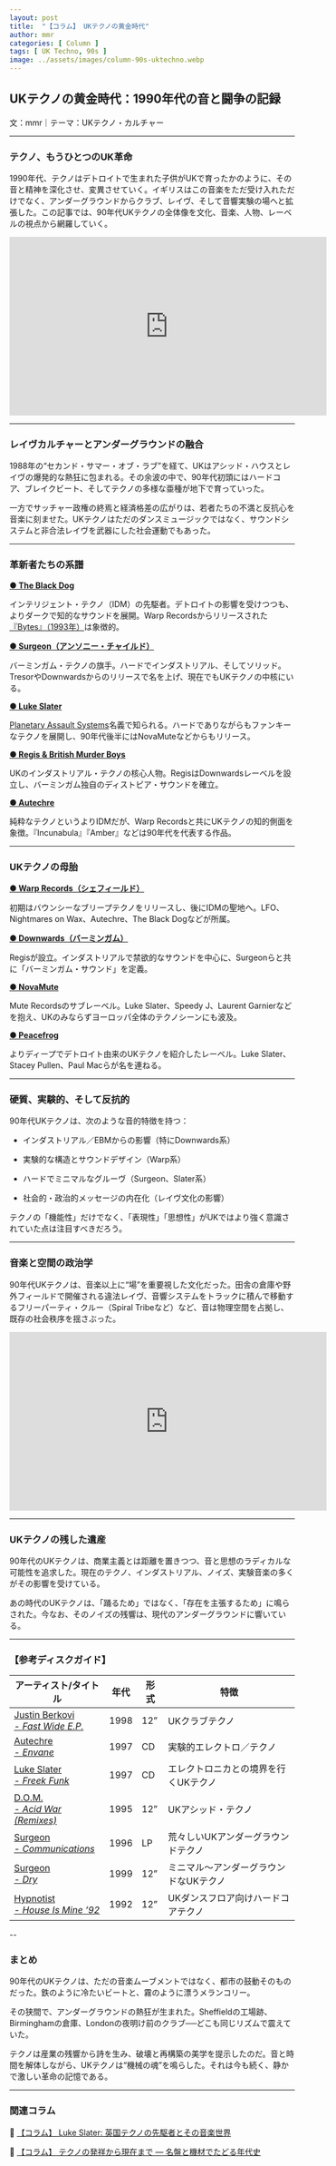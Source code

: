 ```yaml
---
layout: post
title:  "【コラム】 UKテクノの黄金時代"
author: mmr
categories: [ Column ]
tags: [ UK Techno, 90s ]
image: ../assets/images/column-90s-uktechno.webp
---
```


## UKテクノの黄金時代：1990年代の音と闘争の記録

文：mmr｜テーマ：UKテクノ・カルチャー


<hr>

### テクノ、もうひとつのUK革命
1990年代、テクノはデトロイトで生まれた子供がUKで育ったかのように、その音と精神を深化させ、変異させていく。イギリスはこの音楽をただ受け入れただけでなく、アンダーグラウンドからクラブ、レイヴ、そして音響実験の場へと拡張した。この記事では、90年代UKテクノの全体像を文化、音楽、人物、レーベルの視点から網羅していく。

<iframe width="560" height="315" src="https://www.youtube.com/embed/m-n8QdTg_z0?si=NwaTDszY4gy47_3y" title="YouTube video player" frameborder="0" allow="accelerometer; autoplay; clipboard-write; encrypted-media; gyroscope; picture-in-picture; web-share" referrerpolicy="strict-origin-when-cross-origin" allowfullscreen></iframe>

<hr>

### レイヴカルチャーとアンダーグラウンドの融合
1988年の“セカンド・サマー・オブ・ラブ”を経て、UKはアシッド・ハウスとレイヴの爆発的な熱狂に包まれる。その余波の中で、90年代初頭にはハードコア、ブレイクビート、そしてテクノの多様な亜種が地下で育っていった。

一方でサッチャー政権の終焉と経済格差の広がりは、若者たちの不満と反抗心を音楽に刻ませた。UKテクノはただのダンスミュージックではなく、サウンドシステムと非合法レイヴを武器にした社会運動でもあった。


<hr>

### 革新者たちの系譜

[**● The Black Dog**](https://amzn.to/3IHLfS5)

インテリジェント・テクノ（IDM）の先駆者。デトロイトの影響を受けつつも、よりダークで知的なサウンドを展開。Warp Recordsからリリースされた[『Bytes』（1993年）](https://amzn.to/46ZmuJ2)は象徴的。

[**● Surgeon（アンソニー・チャイルド）**](https://amzn.to/3J8lKJC)

バーミンガム・テクノの旗手。ハードでインダストリアル、そしてソリッド。TresorやDownwardsからのリリースで名を上げ、現在でもUKテクノの中核にいる。

[**● Luke Slater**](https://amzn.to/4mZWTpi)

[Planetary Assault Systems](https://amzn.to/3J1f2oO)名義で知られる。ハードでありながらもファンキーなテクノを展開し、90年代後半にはNovaMuteなどからもリリース。

[**● Regis & British Murder Boys**](https://amzn.to/4mZWUtm)

UKのインダストリアル・テクノの核心人物。RegisはDownwardsレーベルを設立し、バーミンガム独自のディストピア・サウンドを確立。

[**● Autechre**](https://amzn.to/4q1OyUJ)

純粋なテクノというよりIDMだが、Warp Recordsと共にUKテクノの知的側面を象徴。『Incunabula』『Amber』などは90年代を代表する作品。


<hr>

### UKテクノの母胎

[**● Warp Records（シェフィールド）**](https://amzn.to/3L81dp5)

初期はバウンシーなブリープテクノをリリースし、後にIDMの聖地へ。LFO、Nightmares on Wax、Autechre、The Black Dogなどが所属。

[**● Downwards（バーミンガム）**](https://amzn.to/4ocHKSr)

Regisが設立。インダストリアルで禁欲的なサウンドを中心に、Surgeonらと共に「バーミンガム・サウンド」を定義。

[**● NovaMute**](https://amzn.to/4mULqqV)

Mute Recordsのサブレーベル。Luke Slater、Speedy J、Laurent Garnierなどを抱え、UKのみならずヨーロッパ全体のテクノシーンにも波及。

[**● Peacefrog**](https://amzn.to/42BtHxw)

よりディープでデトロイト由来のUKテクノを紹介したレーベル。Luke Slater、Stacey Pullen、Paul Macらが名を連ねる。



<hr>

### 硬質、実験的、そして反抗的

90年代UKテクノは、次のような音的特徴を持つ：

- インダストリアル／EBMからの影響（特にDownwards系）

- 実験的な構造とサウンドデザイン（Warp系）

- ハードでミニマルなグルーヴ（Surgeon、Slater系）

- 社会的・政治的メッセージの内在化（レイヴ文化の影響）

テクノの「機能性」だけでなく、「表現性」「思想性」がUKではより強く意識されていた点は注目すべきだろう。


<hr>

### 音楽と空間の政治学
90年代UKテクノは、音楽以上に“場”を重要視した文化だった。田舎の倉庫や野外フィールドで開催される違法レイヴ、音響システムをトラックに積んで移動するフリーパーティ・クルー（Spiral Tribeなど）など、音は物理空間を占拠し、既存の社会秩序を揺さぶった。

<iframe width="560" height="315" src="https://www.youtube.com/embed/dSDJsqSGhqM?si=rvn6yH969EiyUfjC" title="YouTube video player" frameborder="0" allow="accelerometer; autoplay; clipboard-write; encrypted-media; gyroscope; picture-in-picture; web-share" referrerpolicy="strict-origin-when-cross-origin" allowfullscreen></iframe>

<hr>

### UKテクノの残した遺産
90年代のUKテクノは、商業主義とは距離を置きつつ、音と思想のラディカルな可能性を追求した。現在のテクノ、インダストリアル、ノイズ、実験音楽の多くがその影響を受けている。

あの時代のUKテクノは、「踊るため」ではなく、「存在を主張するため」に鳴らされた。今なお、そのノイズの残響は、現代のアンダーグラウンドに響いている。

<hr>

### 【参考ディスクガイド】

<div class="table-border">
<table>
  <thead>
    <tr>
      <th>アーティスト/タイトル</th>
      <th>年代</th>
      <th>形式</th>
      <th>特徴</th>
    </tr>
  </thead>
  <tbody>
    <tr>
      <td><a href="https://jp.mercari.com/item/m73468913640?afid=6142608987">Justin Berkovi <br />- <em>Fast Wide E.P.</em></a></td>
      <td>1998</td>
      <td>12”</td>
      <td>UKクラブテクノ</td>
    </tr>
    <tr>
      <td><a href="https://jp.mercari.com/item/m70361302879?afid=6142608987">Autechre <br />- <em>Envane</em></a></td>
      <td>1997</td>
      <td>CD</td>
      <td>実験的エレクトロ／テクノ</td>
    </tr>
    <tr>
      <td><a href="https://jp.mercari.com/item/m61298864776?afid=6142608987">Luke Slater <br />- <em>Freek Funk</em></a></td>
      <td>1997</td>
      <td>CD</td>
      <td>エレクトロニカとの境界を行くUKテクノ</td>
    </tr>
    <tr>
      <td><a href="https://jp.mercari.com/item/m93454980108?afid=6142608987">D.O.M. <br />- <em>Acid War (Remixes)</em></a></td>
      <td>1995</td>
      <td>12”</td>
      <td>UKアシッド・テクノ</td>
    </tr>
    <tr>
      <td><a href="https://jp.mercari.com/item/m54311623393?afid=6142608987">Surgeon <br />- <em>Communications</em></a></td>
      <td>1996</td>
      <td>LP</td>
      <td>荒々しいUKアンダーグラウンドテクノ</td>
    </tr>
    <tr>
      <td><a href="https://jp.mercari.com/item/m21648905240?afid=6142608987">Surgeon <br />- <em>Dry</em></a></td>
      <td>1999</td>
      <td>12”</td>
      <td>ミニマル～アンダーグラウンドなUKテクノ</td>
    </tr>
    <tr>
      <td><a href="https://jp.mercari.com/item/m41815735599?afid=6142608987">Hypnotist <br />- <em>House Is Mine ’92</em></a></td>
      <td>1992</td>
      <td>12”</td>
      <td>UKダンスフロア向けハードコアテクノ</td>
    </tr>
  </tbody>
</table>
</div>

--

### まとめ

90年代のUKテクノは、ただの音楽ムーブメントではなく、都市の鼓動そのものだった。鉄のように冷たいビートと、霧のように漂うメランコリー。

その狭間で、アンダーグラウンドの熱狂が生まれた。Sheffieldの工場跡、Birminghamの倉庫、Londonの夜明け前のクラブ──どこも同じリズムで震えていた。

テクノは産業の残響から詩を生み、破壊と再構築の美学を提示したのだ。音と時間を解体しながら、UKテクノは“機械の魂”を鳴らした。それは今も続く、静かで激しい革命の記憶である。

---


### 関連コラム

🔗 [【コラム】 Luke Slater: 英国テクノの先駆者とその音楽世界](https://monumental-movement.jp/Column-Luke-Slater)

🔗 [【コラム】 テクノの発祥から現在まで ― 名盤と機材でたどる年代史](https://monumental-movement.jp/Column-Techno-History)